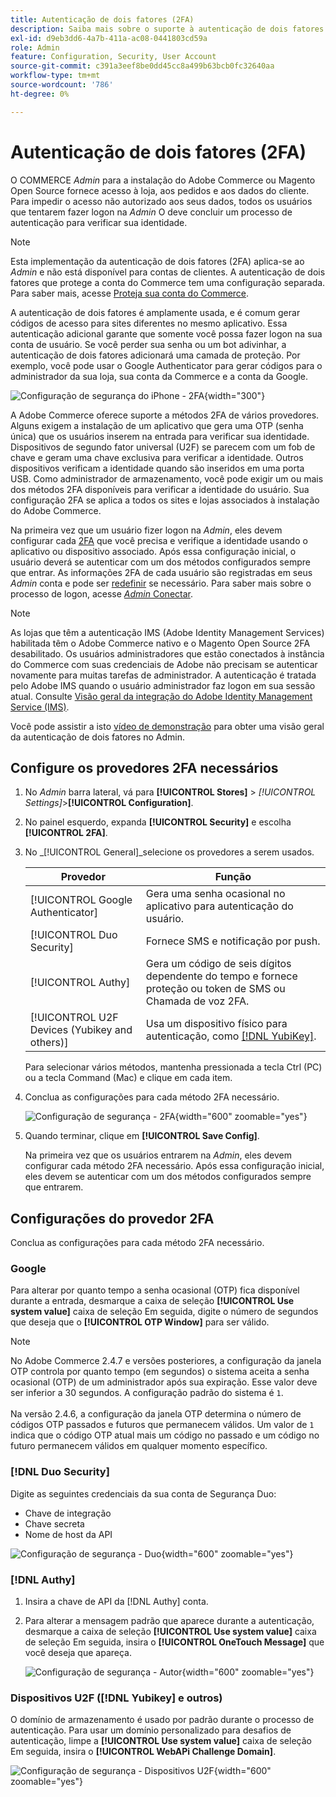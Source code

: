 ```yaml
---
title: Autenticação de dois fatores (2FA)
description: Saiba mais sobre o suporte à autenticação de dois fatores para garantir a segurança do sistema e dos dados.
exl-id: d9eb3dd6-4a7b-411a-ac08-0441803cd59a
role: Admin
feature: Configuration, Security, User Account
source-git-commit: c391a3eef8be0dd45cc8a499b63bcb0fc32640aa
workflow-type: tm+mt
source-wordcount: '786'
ht-degree: 0%

---
```


# Autenticação de dois fatores (2FA)

O COMMERCE _Admin_ para a instalação do Adobe Commerce ou Magento Open Source fornece acesso à loja, aos pedidos e aos dados do cliente. Para impedir o acesso não autorizado aos seus dados, todos os usuários que tentarem fazer logon na _Admin_ O deve concluir um processo de autenticação para verificar sua identidade.

>[!NOTE]
>
>Esta implementação da autenticação de dois fatores (2FA) aplica-se ao _Admin_ e não está disponível para contas de clientes. A autenticação de dois fatores que protege a conta do Commerce tem uma configuração separada. Para saber mais, acesse [Proteja sua conta do Commerce](../getting-started/commerce-account-secure.md).

A autenticação de dois fatores é amplamente usada, e é comum gerar códigos de acesso para sites diferentes no mesmo aplicativo. Essa autenticação adicional garante que somente você possa fazer logon na sua conta de usuário. Se você perder sua senha ou um bot adivinhar, a autenticação de dois fatores adicionará uma camada de proteção. Por exemplo, você pode usar o Google Authenticator para gerar códigos para o administrador da sua loja, sua conta da Commerce e a conta da Google.

![Configuração de segurança do iPhone - 2FA](./assets/google-authenticator-iphone.png){width="300"}

A Adobe Commerce oferece suporte a métodos 2FA de vários provedores. Alguns exigem a instalação de um aplicativo que gera uma OTP (senha única) que os usuários inserem na entrada para verificar sua identidade. Dispositivos de segundo fator universal (U2F) se parecem com um fob de chave e geram uma chave exclusiva para verificar a identidade. Outros dispositivos verificam a identidade quando são inseridos em uma porta USB. Como administrador de armazenamento, você pode exigir um ou mais dos métodos 2FA disponíveis para verificar a identidade do usuário. Sua configuração 2FA se aplica a todos os sites e lojas associados à instalação do Adobe Commerce.

Na primeira vez que um usuário fizer logon na _Admin_, eles devem configurar cada [2FA](../configuration-reference/security/2fa.md) que você precisa e verifique a identidade usando o aplicativo ou dispositivo associado. Após essa configuração inicial, o usuário deverá se autenticar com um dos métodos configurados sempre que entrar. As informações 2FA de cada usuário são registradas em seus _Admin_ conta e pode ser [redefinir](security-two-factor-authentication-manage.md) se necessário. Para saber mais sobre o processo de logon, acesse [_Admin_ Conectar](../getting-started/admin-signin.md).

>[!NOTE]
>
>As lojas que têm a autenticação IMS (Adobe Identity Management Services) habilitada têm o Adobe Commerce nativo e o Magento Open Source 2FA desabilitado. Os usuários administradores que estão conectados à instância do Commerce com suas credenciais de Adobe não precisam se autenticar novamente para muitas tarefas de administrador. A autenticação é tratada pelo Adobe IMS quando o usuário administrador faz logon em sua sessão atual. Consulte [Visão geral da integração do Adobe Identity Management Service (IMS)](https://experienceleague.adobe.com/docs/commerce-admin/start/admin/ims/adobe-ims-integration-overview.html).

Você pode assistir a isto [vídeo de demonstração](https://video.tv.adobe.com/v/339104?quality=12&learn=on) para obter uma visão geral da autenticação de dois fatores no Admin.

## Configure os provedores 2FA necessários

1. No _Admin_ barra lateral, vá para **[!UICONTROL Stores]** > _[!UICONTROL Settings]_>**[!UICONTROL Configuration]**.

1. No painel esquerdo, expanda **[!UICONTROL Security]** e escolha **[!UICONTROL 2FA]**.

1. No _[!UICONTROL General]_selecione os provedores a serem usados.

   | Provedor | Função |
   |--- |--- |
   | [!UICONTROL Google Authenticator] | Gera uma senha ocasional no aplicativo para autenticação do usuário. |
   | [!UICONTROL Duo Security] | Fornece SMS e notificação por push. |
   | [!UICONTROL Authy] | Gera um código de seis dígitos dependente do tempo e fornece proteção ou token de SMS ou Chamada de voz 2FA. |
   | [!UICONTROL U2F Devices (Yubikey and others)] | Usa um dispositivo físico para autenticação, como [[!DNL YubiKey]](https://www.yubico.com/). |

   Para selecionar vários métodos, mantenha pressionada a tecla Ctrl (PC) ou a tecla Command (Mac) e clique em cada item.

1. Conclua as configurações para cada método 2FA necessário.

   ![Configuração de segurança - 2FA](../configuration-reference/security/assets/2fa-general.png){width="600" zoomable="yes"}

1. Quando terminar, clique em **[!UICONTROL Save Config]**.

   Na primeira vez que os usuários entrarem na _Admin_, eles devem configurar cada método 2FA necessário. Após essa configuração inicial, eles devem se autenticar com um dos métodos configurados sempre que entrarem.

## Configurações do provedor 2FA

Conclua as configurações para cada método 2FA necessário.

### Google

Para alterar por quanto tempo a senha ocasional (OTP) fica disponível durante a entrada, desmarque a caixa de seleção **[!UICONTROL Use system value]** caixa de seleção Em seguida, digite o número de segundos que deseja que o **[!UICONTROL OTP Window]** para ser válido.

>[!NOTE]
>
>No Adobe Commerce 2.4.7 e versões posteriores, a configuração da janela OTP controla por quanto tempo (em segundos) o sistema aceita a senha ocasional (OTP) de um administrador após sua expiração. Esse valor deve ser inferior a 30 segundos. A configuração padrão do sistema é `1`.<br><br> Na versão 2.4.6, a configuração da janela OTP determina o número de códigos OTP passados e futuros que permanecem válidos. Um valor de `1` indica que o código OTP atual mais um código no passado e um código no futuro permanecem válidos em qualquer momento específico.

### [!DNL Duo Security]

Digite as seguintes credenciais da sua conta de Segurança Duo:

- Chave de integração
- Chave secreta
- Nome de host da API

![Configuração de segurança - Duo](../configuration-reference/security/assets/2fa-duo-security.png){width="600" zoomable="yes"}

### [!DNL Authy]

1. Insira a chave de API da [!DNL Authy] conta.

1. Para alterar a mensagem padrão que aparece durante a autenticação, desmarque a caixa de seleção **[!UICONTROL Use system value]** caixa de seleção Em seguida, insira o **[!UICONTROL OneTouch Message]** que você deseja que apareça.

   ![Configuração de segurança - Autor](../configuration-reference/security/assets/2fa-authy.png){width="600" zoomable="yes"}

### Dispositivos U2F ([!DNL Yubikey] e outros)

O domínio de armazenamento é usado por padrão durante o processo de autenticação. Para usar um domínio personalizado para desafios de autenticação, limpe a **[!UICONTROL Use system value]** caixa de seleção Em seguida, insira o **[!UICONTROL WebAPi Challenge Domain]**.

![Configuração de segurança - Dispositivos U2F](../configuration-reference/security/assets/2fa-u2f-key.png){width="600" zoomable="yes"}
